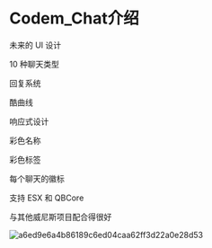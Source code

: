 # Codem_Chat介绍

未来的 UI 设计

10 种聊天类型

回复系统

酷曲线

响应式设计

彩色名称

彩色标签

每个聊天的徽标

支持 ESX 和 QBCore

与其他威尼斯项目配合得很好


![a6ed9e6a4b86189c6ed04caa62ff3d22a0e28d53](https://user-images.githubusercontent.com/86194394/178131652-dfbd0ff8-d8d7-463c-bad2-a3b4a5aa34de.jpg)
